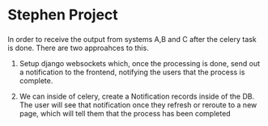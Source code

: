 # Stephen Project

###
In order to receive the output from systems A,B and C after the celery task is done. There are two approahces to this.
1) Setup django websockets which, once the processing is done, send out a notification to the frontend, notifying the users that the process is complete.

2) We can inside of celery, create a Notification records inside of the DB. The user will see that notification once they refresh or reroute to a new page, which will tell them that the process has been completed